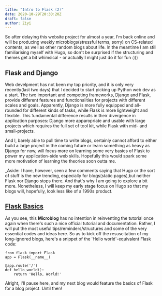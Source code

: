 ```yaml
---
title: "Intro to Flask (2)"
date: 2020-10-29T20:30:20Z
draft: false
author: Ziyi
---
```

So after delaying this website project for almost a year, I'm back online and will be producing weekly microblogs(stressful terms, sorry) on CS-related contents, as well as other random blogs about life. In the meantime I am still familiarising myself with Hugo, so don't be surprised if the structuring and themes get a bit whimsical - or actually I might just do it for fun :)))

## Flask and Django

Web develpment has not been my top priority, and it is only very recently(last two days) that I decided to start picking up Python web dev as a start. The two important and competing frameworks, Django and Flask, provide different features and functionalities for projects with different scales and goals. Apparently, Django is more fully equipped and all-rounded for different kinds of tasks, while Flask is more lightweight and flexible. This fundamental difference results in their divergence in application purposes: Django more apparopriate and usable with large projects which requires the full set of tool kit, while Flask with mid- and small-projects. 

And I, barely able to pull time to write blogs, certainly cannot afford to either build a large project in the coming future or learn something as heavy as Django for now, will focus more on learning some very basics of Flask to power my application-side web skills. Hopefully this would spark some more motivation of learning the theories soon outta me. 

_Aside: I have, however, seen a few comments saying that Hugo or the sort of stuff is the new trending, especially for blogs(static pages),but neither Flask nor Django stops there. And that's why I am going to explore a bit more. Nonetheless, I will keep my early stage focus on Hugo so that my blogs will, hopefully, look less like of a 1990s product.

## [Flask Basics](https://flask.palletsprojects.com/en/1.1.x/tutorial/deploy/)

As you see, this __Microblog__ has no intention in reinventing the tutorial once again when there's such a nice official tutorial and documentation. Rather, I will put the most useful tips/reminders/structures and some of the very essential codes and ideas here. So as to kick off the resuscitation of my long-ignored blogs, here's a snippet of the 'Hello world'-equivalent Flask code:

```
from flask import Flask
app = Flask(__name__)

@app.route('/')
def hello_world():
    return 'Hello, World!'
```

Alright, I'll pause here, and my next blog would feature the basics of Flask for a blog project. Until then!


